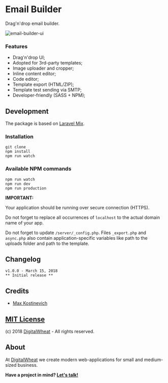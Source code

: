 # Email Builder

Drag'n'drop email builder.

![email-builder-ui](https://user-images.githubusercontent.com/10295466/37458623-a03b9c4c-2856-11e8-9061-c8e126937729.png)

### Features

- Drag'n'drop UI;
- Adopted for 3rd-party templates;
- Image uploader and cropper;
- Inline content editor;
- Code editor;
- Template export (HTML/ZIP);
- Template test sending via SMTP;
- Developer-friendly (SASS + NPM);


## Development
The package is based on [Laravel Mix](https://github.com/JeffreyWay/laravel-mix).
### Installation
```
git clone
npm install
npm run watch
```
### Available NPM commands
```
npm run watch
npm run dev
npm run production
```

**IMPORTANT:** 

Your application should be running over secure connection (HTTPS). 

Do not forget to replace all occurrences of ``localhost`` to the actual domain name of your app.

Do not forget to update ``/server/_config.php``. Files ``_export.php`` and ``async.php`` also contain application-specific variables like path to the uploads folder and path to the template.

## Changelog
```
v1.0.0 - March 15, 2018
** Initial release **
```

## Credits
- [Max Kostinevich](https://maxkostinevich.com)

## [MIT License](https://opensource.org/licenses/MIT)
(c) 2018  [DigitalWheat](https://digitalwheat.com) - All rights reserved.

## About
At [DigitalWheat](https://digitalwheat.com) we create modern web-applications for small and medium-sized business. 

**Have a project in mind? [Let's talk!](https://digitalwheat.com/get-quote)**
